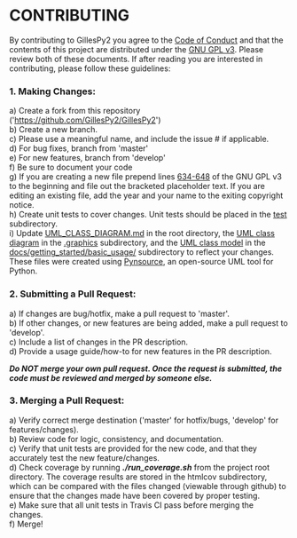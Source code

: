 # CONTRIBUTING

By contributing to GillesPy2 you agree to the [Code of Conduct](/CODE_OF_CONDUCT.md) and that the contents of this project are distributed under the [GNU GPL v3](/LICENSE). Please review both of these documents. If after reading you are interested in contributing, please follow these guidelines:  

### 1. Making Changes:  
a) Create a fork from this repository ('https://github.com/GillesPy2/GillesPy2')  
b) Create a new branch.  
c) Please use a meaningful name, and include the issue # if applicable.  
d) For bug fixes, branch from 'master'  
e) For new features, branch from 'develop'  
f) Be sure to document your code  
g) If you are creating a new file prepend lines [634-648](/LICENSE#L634-L648) of the GNU GPL v3 to the beginning and file out the bracketed placeholder text. If you are editing an existing file, add the year and your name to the exiting copyright notice.  
h) Create unit tests to cover changes. Unit tests should be placed in the [test](/test) subdirectory.  
i) Update [UML_CLASS_DIAGRAM.md](UML_CLASS_DIAGRAM.md) in the root directory, the [UML class diagram](.graphics/gillespy2-UML-class-diagram.png) in the [.graphics](.graphics) subdirectory, and the [UML class model](docs/getting_started/basic_usage/gillespy2-UML-class-model.pyns) in the [docs/getting_started/basic_usage/](docs/getting_started/basic_usage/) subdirectory to reflect your changes. These files were created using [Pynsource](https://pynsource.com/), an open-source UML tool for Python.
  
### 2. Submitting a Pull Request:  
a) If changes are bug/hotfix, make a pull request to 'master'.  
b) If other changes, or new features are being added, make a pull request to 'develop'.  
c) Include a list of changes in the PR description.  
d) Provide a usage guide/how-to for new features in the PR description.  
  
***Do NOT merge your own pull request.  Once the request is submitted, the code must be reviewed and merged by someone else.***  
  
### 3. Merging a Pull Request:
a) Verify correct merge destination ('master' for hotfix/bugs, 'develop' for features/changes).  
b) Review code for logic, consistency, and documentation.  
c) Verify that unit tests are provided for the new code, and that they accurately test the new feature/changes.  
d) Check coverage by running ***./run_coverage.sh*** from the project root directory. The coverage results are stored in the htmlcov subdirectory, which can be compared with the files changed (viewable through github) to ensure that the changes made have been covered by proper testing.  
e) Make sure that all unit tests in Travis CI pass before merging the changes.  
f) Merge!  
